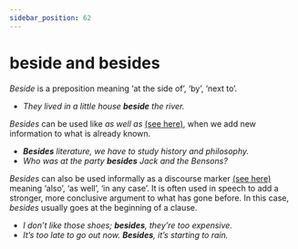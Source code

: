 ```yaml
---
sidebar_position: 62
---
```


# beside and besides

*Beside* is a preposition meaning ‘at the side of’, ‘by’, ‘next to’.

- *They lived in a little house **beside** the river.*

*Besides* can be used like *as well as* [(see here)](./as-well-as), when we add new information to what is already known.

- ***Besides** literature, we have to study history and philosophy.*
- *Who was at the party **besides** Jack and the Bensons?*

*Besides* can also be used informally as a discourse marker [(see here)](./../../grammar/speech-and-spoken-exchanges/discourse-markers-in-speech#focusing) meaning ‘also’, ‘as well’, ‘in any case’. It is often used in speech to add a stronger, more conclusive argument to what has gone before. In this case, *besides* usually goes at the beginning of a clause.

- *I don’t like those shoes; **besides**, they’re too expensive.*
- *It’s too late to go out now. **Besides**, it’s starting to rain.*
